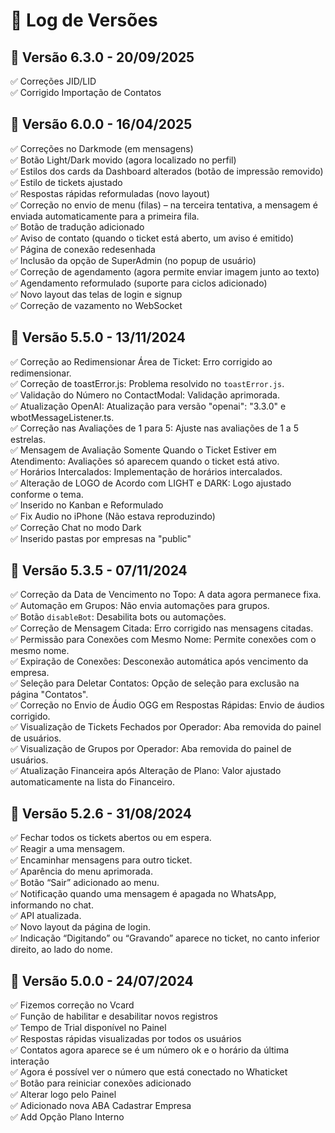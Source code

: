 # 📝 Log de Versões

## 🚀 Versão 6.3.0 - 20/09/2025

✅ Correções JID/LID<br>
✅ Corrigido Importação de Contatos<br>

## 🚀 Versão 6.0.0 - 16/04/2025

✅ Correções no Darkmode (em mensagens) <br>
✅ Botão Light/Dark movido (agora localizado no perfil) <br>
✅ Estilos dos cards da Dashboard alterados (botão de impressão removido) <br>
✅ Estilo de tickets ajustado <br>
✅ Respostas rápidas reformuladas (novo layout) <br>
✅ Correção no envio de menu (filas) – na terceira tentativa, a mensagem é enviada automaticamente para a primeira fila. <br>
✅ Botão de tradução adicionado <br>
✅ Aviso de contato (quando o ticket está aberto, um aviso é emitido) <br>
✅ Página de conexão redesenhada <br>
✅ Inclusão da opção de SuperAdmin (no popup de usuário) <br>
✅ Correção de agendamento (agora permite enviar imagem junto ao texto) <br>
✅ Agendamento reformulado (suporte para ciclos adicionado) <br>
✅ Novo layout das telas de login e signup <br>
✅ Correção de vazamento no WebSocket <br>

## 🚀 Versão 5.5.0 - 13/11/2024

✅ Correção ao Redimensionar Área de Ticket: Erro corrigido ao redimensionar. <br>
✅ Correção de toastError.js: Problema resolvido no `toastError.js`. <br>
✅ Validação do Número no ContactModal: Validação aprimorada. <br>
✅ Atualização OpenAI: Atualização para versão "openai": "3.3.0" e wbotMessageListener.ts. <br>
✅ Correção nas Avaliações de 1 para 5: Ajuste nas avaliações de 1 a 5 estrelas. <br>
✅ Mensagem de Avaliação Somente Quando o Ticket Estiver em Atendimento: Avaliações só aparecem quando o ticket está ativo. <br>
✅ Horários Intercalados: Implementação de horários intercalados. <br>
✅ Alteração de LOGO de Acordo com LIGHT e DARK: Logo ajustado conforme o tema. <br>
✅ Inserido no Kanban e Reformulado <br>
✅ Fix Audio no iPhone (Não estava reproduzindo) <br>
✅ Correção Chat no modo Dark <br>
✅ Inserido pastas por empresas na "public" <br>

## 🚀 Versão 5.3.5 - 07/11/2024

✅ Correção da Data de Vencimento no Topo: A data agora permanece fixa. <br>
✅ Automação em Grupos: Não envia automações para grupos. <br>
✅ Botão `disableBot`: Desabilita bots ou automações. <br>
✅ Correção de Mensagem Citada: Erro corrigido nas mensagens citadas. <br>
✅ Permissão para Conexões com Mesmo Nome: Permite conexões com o mesmo nome. <br>
✅ Expiração de Conexões: Desconexão automática após vencimento da empresa. <br>
✅ Seleção para Deletar Contatos: Opção de seleção para exclusão na página "Contatos". <br>
✅ Correção no Envio de Áudio OGG em Respostas Rápidas: Envio de áudios corrigido. <br>
✅ Visualização de Tickets Fechados por Operador: Aba removida do painel de usuários. <br>
✅ Visualização de Grupos por Operador: Aba removida do painel de usuários. <br>
✅ Atualização Financeira após Alteração de Plano: Valor ajustado automaticamente na lista do Financeiro. <br>

## 🚀 Versão 5.2.6 - 31/08/2024

✅ Fechar todos os tickets abertos ou em espera. <br>
✅ Reagir a uma mensagem. <br>
✅ Encaminhar mensagens para outro ticket. <br>
✅ Aparência do menu aprimorada. <br>
✅ Botão “Sair” adicionado ao menu. <br>
✅ Notificação quando uma mensagem é apagada no WhatsApp, informando no chat. <br>
✅ API atualizada. <br>
✅ Novo layout da página de login. <br>
✅ Indicação “Digitando” ou “Gravando” aparece no ticket, no canto inferior direito, ao lado do nome. <br>

## 🚀 Versão 5.0.0 - 24/07/2024

✅ Fizemos correção no Vcard <br>
✅ Função de habilitar e desabilitar novos registros <br>
✅ Tempo de Trial disponível no Painel <br>
✅ Respostas rápidas visualizadas por todos os usuários <br>
✅ Contatos agora aparece se é um número ok e o horário da última interação <br>
✅ Agora é possível ver o número que está conectado no Whaticket <br>
✅ Botão para reiniciar conexões adicionado <br>
✅ Alterar logo pelo Painel <br>
✅ Adicionado nova ABA Cadastrar Empresa <br>
✅ Add Opção Plano Interno <br>
